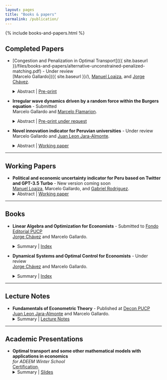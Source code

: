 ```yaml
---
layout: pages
title: "Books & papers"
permalink: /publication/
---
```


{% include books-and-papers.html %}

## Completed Papers

* [Congestion and Penalization in Optimal Transport]({{ site.baseurl }}/files/books-and-papers/alternative-unconstrained-penalized-matching.pdf) - Under review  
  [Marcelo Gallardo]({{ site.baseurl }}/), [Manuel Loaiza](https://github.com/ManuelLoaizaVasquez), and [Jorge Chávez](https://www.pucp.edu.pe/profesor/jorge-chavez-fuentes).  
  <details>
    <summary>Abstract | <a href="{{ site.baseurl }}/files/books-and-papers/2410.07363v3.pdf" target="_blank">Pre-print</a></summary>
    In this paper, we introduce two novel models derived from the discrete optimal transport problem. The first model extends the traditional transport problem by adding a quadratic congestion factor directly into the cost function, while the second model replaces conventional constraints with weighted penalization terms. We present theoretical results and perform comparative statics analysis. We also propose an O((N+L)(NL)2) algorithm for computing the optimal plan for the penalized model assuming interior solutions. Pre-print in arXiv differs slightly from the last version in [SSRN](https://papers.ssrn.com/sol3/papers.cfm?abstract_id=5025651).
  </details>

* **Irregular wave dynamics driven by a random force within the Burgers equation** - Submitted  
  Marcelo Gallardo and [Marcelo Flamarion](https://www.pucp.edu.pe/profesor/marcelo-velloso-flamarion-vasconcellos/).  
  <details>
    <summary>Abstract | <a href="https://tcam.sbmac.org.br/tema" target="_blank">Pre-print under request</a></summary>
    This article studies the classical Burgers equation as a model for random fields. Several simulations reveal that while the critical blow-up time is approximately distributed according to a Gaussian law, statistical tests reject the normality hypothesis.
  </details>

* **Novel innovation indicator for Peruvian universities** - Under review  
  Marcelo Gallardo and [Juan Leon Jara-Almonte](https://www.grade.org.pe/en/investigadores/personal/jleon/).  
  <details>
    <summary>Abstract | <a href="{{ site.baseurl }}/files/books-and-papers/innovation_peruvian_universities.pdf" target="_blank">Working paper</a></summary>
    This paper proposes an innovation indicator for Peruvian universities, focusing on scientific innovation in fields such as engineering and pure sciences. The indicator is constructed using Scopus, TUNI, Sunedu, and confirmatory factor analysis (CFA) to ensure robust measurement.
  </details>

---

## Working Papers

* **Political and economic uncertainty indicator for Peru based on Twitter and GPT-3.5 Turbo** - New version coming soon  
  [Manuel Loaiza](https://github.com/ManuelLoaizaVasquez), Marcelo Gallardo, and [Gabriel Rodriguez](https://www.pucp.edu.pe/profesor/gabriel-rodriguez-briones/).  
  <details>
    <summary>Abstract | <a href="{{ site.baseurl }}/files/books-and-papers/X-political-and-economic-uncertainty-index-for-Peru.pdf" target="_blank">Working paper</a></summary>
    This paper develops a new political-economic uncertainty index based on tweets from influential figures in Peruvian politics and economics. Tweets are analyzed using GPT-3.5 Turbo, generating a time series of political-economic uncertainty.
  </details>

---

## Books

* **Linear Algebra and Optimization for Economists** - Submitted to [Fondo Editorial PUCP](https://www.fondoeditorial.pucp.edu.pe/)  
  [Jorge Chávez](https://www.pucp.edu.pe/profesor/jorge-chavez-fuentes) and Marcelo Gallardo.  
  <details>
    <summary>Summary | <a href="{{ site.baseurl }}/files/books-and-papers/Index_ALOECO.pdf" target="_blank">Index</a></summary>
    Pre-published book about Linear Algebra and Static Optimization for Economists. Covers topics such as convex analysis, constrained optimization, and economic applications.
  </details>

* **Dynamical Systems and Optimal Control for Economists** - Under review  
  [Jorge Chávez](https://www.pucp.edu.pe/profesor/jorge-chavez-fuentes) and Marcelo Gallardo.  
  <details>
    <summary>Summary | <a href="{{ site.baseurl }}/files/books-and-papers/Index_DSOC.pdf" target="_blank">Index</a></summary>
    Working book about Dynamical Systems and Optimal Control in Continuous Time for Economists. Topics include differential equations, optimal control theory, and economic models.
  </details>

---

## Lecture Notes

* **Fundamentals of Econometric Theory** - Published at [Decon PUCP](https://departamento-economia.pucp.edu.pe/investigacion/materiales-de-ensenanza)  
  [Juan Leon Jara-Almonte](https://www.grade.org.pe/en/investigadores/personal/jleon/) and Marcelo Gallardo.  
  <details>
    <summary>Summary | <a href="{{ site.baseurl }}/files/books-and-papers/ME-13.pdf" target="_blank">Lecture Notes</a></summary>
    These lecture notes offer a deep dive into econometrics, covering statistical models, multivariate analysis, and common econometric challenges such as multicollinearity, heteroscedasticity, and serial correlation.
  </details>

---

## Academic Presentations

* **Optimal transport and some other mathematical models with applications in economics**  
  *for ADEEM Winter School*  
  <a href="{{ site.baseurl }}/files/books-and-papers/adeem.pdf">Certification</a>.  
  <details>
    <summary>Summary | <a href="{{ site.baseurl }}/files/books-and-papers/slides_ot.pdf" target="_blank">Slides</a></summary>
    Seminar for the Winter School 2023 organized by the Association of Students and Alumni of Mathematics and the Association of Physics Students of PUCP. Based on Alfred Galichon's book, *Optimal Transport Methods in Economics*.
  </details>